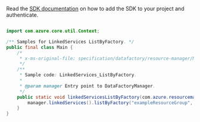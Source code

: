 Read the [SDK documentation](https://github.com/Azure/azure-sdk-for-java/blob/azure-resourcemanager-datafactory_1.0.0-beta.8/sdk/datafactory/azure-resourcemanager-datafactory/README.md) on how to add the SDK to your project and authenticate.

```java

import com.azure.core.util.Context;

/** Samples for LinkedServices ListByFactory. */
public final class Main {
    /*
     * x-ms-original-file: specification/datafactory/resource-manager/Microsoft.DataFactory/stable/2018-06-01/examples/LinkedServices_ListByFactory.json
     */
    /**
     * Sample code: LinkedServices_ListByFactory.
     *
     * @param manager Entry point to DataFactoryManager.
     */
    public static void linkedServicesListByFactory(com.azure.resourcemanager.datafactory.DataFactoryManager manager) {
        manager.linkedServices().listByFactory("exampleResourceGroup", "exampleFactoryName", Context.NONE);
    }
}
```
